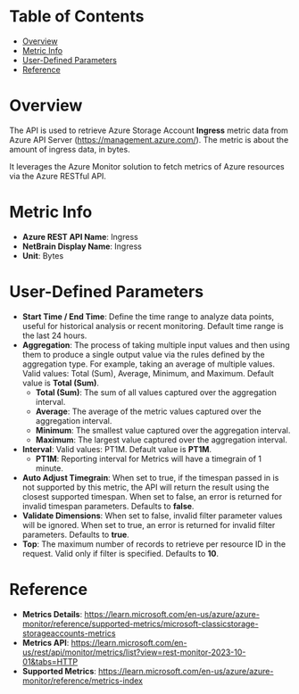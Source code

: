 # Table of Contents
- [Overview](#overview)
- [Metric Info](#metric-info)
- [User-Defined Parameters](#user-defined-parameters)
- [Reference](#reference)

# Overview <a name="overview"></a>
The API is used to retrieve Azure Storage Account <b>Ingress</b> metric data from Azure API Server (https://management.azure.com/). The metric is about the amount of ingress data, in bytes.

It leverages the Azure Monitor solution to fetch metrics of Azure resources via the Azure RESTful API.


# Metric Info <a name="metric-info"></a>
* <b>Azure REST API Name</b>: Ingress 
* <b>NetBrain Display Name</b>: Ingress
* <b>Unit</b>: Bytes

# User-Defined Parameters <a name="user-defined-parameters"></a>
* <b>Start Time / End Time</b>: Define the time range to analyze data points, useful for historical analysis or recent monitoring. Default time range is the last 24 hours.
* <b>Aggregation</b>: The process of taking multiple input values and then using them to produce a single output value via the rules defined by the aggregation type. For example, taking an average of multiple values. Valid values: Total (Sum), Average, Minimum, and Maximum. Default value is <b>Total (Sum)</b>.
  * <b>Total (Sum)</b>: The sum of all values captured over the aggregation interval.
  * <b>Average</b>: The average of the metric values captured over the aggregation interval.
  * <b>Minimum</b>: The smallest value captured over the aggregation interval.
  * <b>Maximum</b>: The largest value captured over the aggregation interval.
* <b>Interval</b>: Valid values: PT1M. Default value is <b>PT1M</b>.
  * <b>PT1M</b>: Reporting interval for Metrics will have a timegrain of 1 minute.
* <b>Auto Adjust Timegrain</b>: When set to true, if the timespan passed in is not supported by this metric, the API will return the result using the closest supported timespan. When set to false, an error is returned for invalid timespan parameters. Defaults to <b>false</b>.
* <b>Validate Dimensions</b>: When set to false, invalid filter parameter values will be ignored. When set to true, an error is returned for invalid filter parameters. Defaults to <b>true</b>.
* <b>Top</b>: The maximum number of records to retrieve per resource ID in the request. Valid only if filter is specified. Defaults to <b>10</b>.


# Reference <a name="reference"></a>
* <b>Metrics Details</b>: https://learn.microsoft.com/en-us/azure/azure-monitor/reference/supported-metrics/microsoft-classicstorage-storageaccounts-metrics
* <b>Metrics API</b>: https://learn.microsoft.com/en-us/rest/api/monitor/metrics/list?view=rest-monitor-2023-10-01&tabs=HTTP
* <b>Supported Metrics</b>: https://learn.microsoft.com/en-us/azure/azure-monitor/reference/metrics-index